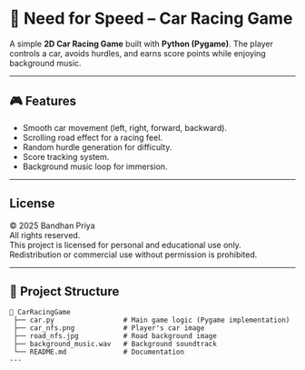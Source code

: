 # 🚗 Need for Speed – Car Racing Game  

A simple **2D Car Racing Game** built with **Python (Pygame)**. The player controls a car, avoids hurdles, and earns score points while enjoying background music.  

---

## 🎮 Features  
- Smooth car movement (left, right, forward, backward).  
- Scrolling road effect for a racing feel.  
- Random hurdle generation for difficulty.  
- Score tracking system.  
- Background music loop for immersion.  

---

## License
© 2025 Bandhan Priya  
All rights reserved.  
This project is licensed for personal and educational use only.  
Redistribution or commercial use without permission is prohibited.  

---


## 📂 Project Structure  

```plaintext
📁 CarRacingGame
 ├── car.py                 # Main game logic (Pygame implementation)
 ├── car_nfs.png            # Player's car image
 ├── road_nfs.jpg           # Road background image
 ├── background_music.wav   # Background soundtrack
 └── README.md              # Documentation
---


